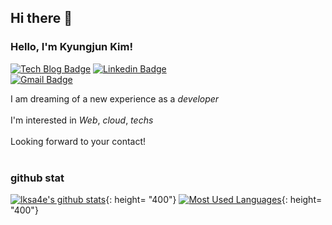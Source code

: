 ## Hi there 👋
### Hello, I'm Kyungjun Kim!
[![Tech Blog Badge](http://img.shields.io/badge/-Tech%20blog-black?style=flat-square&logo=github&link=https://lksa4e.oopy.io/)](https://lksa4e.oopy.io/)
[![Linkedin Badge](https://img.shields.io/badge/-LinkedIn-blue?style=flat-square&logo=Linkedin&logoColor=white&link=https://www.linkedin.com/in/KJ77/)](https://www.linkedin.com/in/KJ77/)		
[![Gmail Badge](https://img.shields.io/badge/Gmail-d14836?style=flat-square&logo=Gmail&logoColor=white&link=mailto:lksa4e@gmail.com)](mailto:lksa4e@gmail.com)

I am dreaming of a new experience as a *developer*<br><br>
I'm interested in *Web*, *cloud*, *techs*<br><br>
Looking forward to your contact!<br><br>

### github stat
[![lksa4e's github stats](https://github-readme-stats.vercel.app/api?username=lksa4e)](https://github.com/anuraghazra/github-readme-stats){: height= "400"}
[![Most Used Languages](https://github-readme-stats.vercel.app/api/top-langs/?username=lksa4e&layout=compact)](https://github.com/anuraghazra/github-readme-stats){: height= "400"}
<!--
**lksa4e/lksa4e** is a ✨ _special_ ✨ repository because its `README.md` (this file) appears on your GitHub profile.

Here are some ideas to get you started:

- 🔭 I’m currently working on ...
- 🌱 I’m currently learning ...
- 👯 I’m looking to collaborate on ...
- 🤔 I’m looking for help with ...
- 💬 Ask me about ...
- 📫 How to reach me: ...
- 😄 Pronouns: ...
- ⚡ Fun fact: ...
-->
